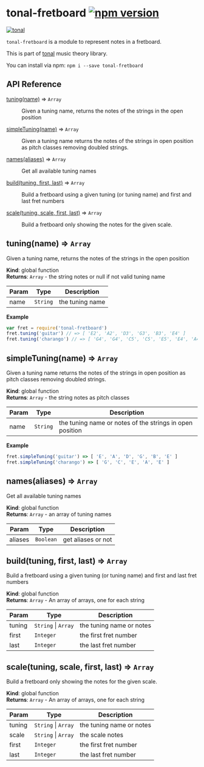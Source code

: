 # tonal-fretboard [![npm version](https://img.shields.io/npm/v/tonal-fretboard.svg)](https://www.npmjs.com/package/tonal-fretboard)

[![tonal](https://img.shields.io/badge/tonal-fretboard-yellow.svg)](https://www.npmjs.com/browse/keyword/tonal)

`tonal-fretboard` is a module to represent notes in a fretboard.

This is part of [tonal](https://www.npmjs.com/package/tonal) music theory library.

You can install via npm: `npm i --save tonal-fretboard`

## API Reference

<dl>
<dt><a href="#tuning">tuning(name)</a> ⇒ <code>Array</code></dt>
<dd><p>Given a tuning name, returns the notes of the strings in the open position</p>
</dd>
<dt><a href="#simpleTuning">simpleTuning(name)</a> ⇒ <code>Array</code></dt>
<dd><p>Given a tuning name returns the notes of the strings in open position
as pitch classes removing doubled strings.</p>
</dd>
<dt><a href="#names">names(aliases)</a> ⇒ <code>Array</code></dt>
<dd><p>Get all available tuning names</p>
</dd>
<dt><a href="#build">build(tuning, first, last)</a> ⇒ <code>Array</code></dt>
<dd><p>Build a fretboard using a given tuning (or tuning name) and first and last
fret numbers</p>
</dd>
<dt><a href="#scale">scale(tuning, scale, first, last)</a> ⇒ <code>Array</code></dt>
<dd><p>Build a fretboard only showing the notes for the given scale.</p>
</dd>
</dl>

<a name="tuning"></a>

## tuning(name) ⇒ <code>Array</code>
Given a tuning name, returns the notes of the strings in the open position

**Kind**: global function  
**Returns**: <code>Array</code> - the string notes or null if not valid tuning name  

| Param | Type | Description |
| --- | --- | --- |
| name | <code>String</code> | the tuning name |

**Example**  
```js
var fret = require('tonal-fretboard')
fret.tuning('guitar') // => [ 'E2', 'A2', 'D3', 'G3', 'B3', 'E4' ]
fret.tuning('charango') // => [ 'G4', 'G4', 'C5', 'C5', 'E5', 'E4', 'A4', 'A4', 'E5', 'E5' ]
```
<a name="simpleTuning"></a>

## simpleTuning(name) ⇒ <code>Array</code>
Given a tuning name returns the notes of the strings in open position
as pitch classes removing doubled strings.

**Kind**: global function  
**Returns**: <code>Array</code> - the string notes as pitch classes  

| Param | Type | Description |
| --- | --- | --- |
| name | <code>String</code> | the tuning name or notes of the strings in open position |

**Example**  
```js
fret.simpleTuning('guitar') => [ 'E', 'A', 'D', 'G', 'B', 'E' ]
fret.simpleTuning('charango') => [ 'G', 'C', 'E', 'A', 'E' ]
```
<a name="names"></a>

## names(aliases) ⇒ <code>Array</code>
Get all available tuning names

**Kind**: global function  
**Returns**: <code>Array</code> - an array of tuning names  

| Param | Type | Description |
| --- | --- | --- |
| aliases | <code>Boolean</code> | get aliases or not |

<a name="build"></a>

## build(tuning, first, last) ⇒ <code>Array</code>
Build a fretboard using a given tuning (or tuning name) and first and last
fret numbers

**Kind**: global function  
**Returns**: <code>Array</code> - An array of arrays, one for each string  

| Param | Type | Description |
| --- | --- | --- |
| tuning | <code>String</code> &#124; <code>Array</code> | the tuning name or notes |
| first | <code>Integer</code> | the first fret number |
| last | <code>Integer</code> | the last fret number |

<a name="scale"></a>

## scale(tuning, scale, first, last) ⇒ <code>Array</code>
Build a fretboard only showing the notes for the given scale.

**Kind**: global function  
**Returns**: <code>Array</code> - An array of arrays, one for each string  

| Param | Type | Description |
| --- | --- | --- |
| tuning | <code>String</code> &#124; <code>Array</code> | the tuning name or notes |
| scale | <code>String</code> &#124; <code>Array</code> | the scale notes |
| first | <code>Integer</code> | the first fret number |
| last | <code>Integer</code> | the last fret number |
